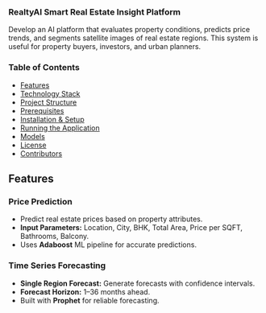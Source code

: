 ###  RealtyAI  Smart Real Estate Insight Platform

Develop an AI platform that evaluates property conditions, predicts price trends, and 
segments satellite images of real estate regions. This system is useful for property 
buyers, investors, and urban planners. 

### Table of Contents

- [Features](#-features)
- [Technology Stack](#-technology-stack)
- [Project Structure](#-project-structure)
- [Prerequisites](#-prerequisites)
- [Installation & Setup](#-installation--setup)
- [Running the Application](#-running-the-application)
- [Models](#-models)
- [License](#-license)
- [Contributors](#-contributors)

## Features

### Price Prediction
- Predict real estate prices based on property attributes.  
- **Input Parameters:** Location, City, BHK, Total Area, Price per SQFT, Bathrooms, Balcony.  
- Uses **Adaboost** ML pipeline for accurate predictions.  

### Time Series Forecasting
- **Single Region Forecast:** Generate forecasts with confidence intervals.     
- **Forecast Horizon:** 1–36 months ahead.  
- Built with **Prophet** for reliable forecasting.  


